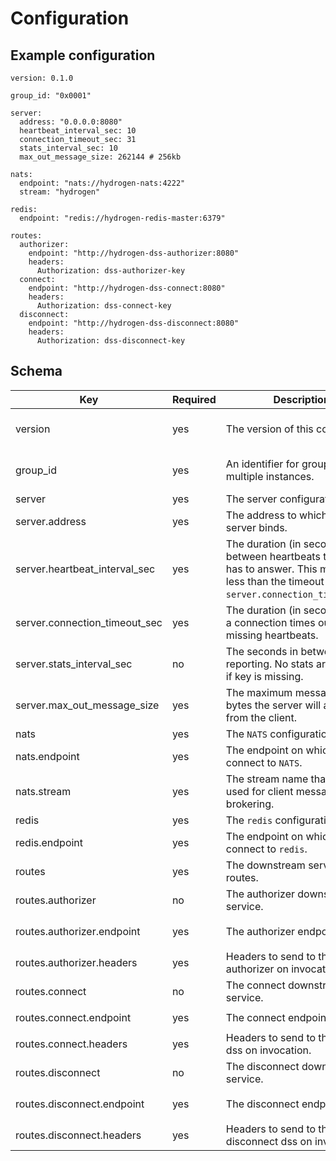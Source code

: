 # Configuration

## Example configuration

```
version: 0.1.0

group_id: "0x0001"

server:
  address: "0.0.0.0:8080"
  heartbeat_interval_sec: 10
  connection_timeout_sec: 31
  stats_interval_sec: 10
  max_out_message_size: 262144 # 256kb

nats:
  endpoint: "nats://hydrogen-nats:4222"
  stream: "hydrogen"

redis:
  endpoint: "redis://hydrogen-redis-master:6379"

routes:
  authorizer:
    endpoint: "http://hydrogen-dss-authorizer:8080"
    headers:
      Authorization: dss-authorizer-key
  connect:
    endpoint: "http://hydrogen-dss-connect:8080"
    headers:
      Authorization: dss-connect-key
  disconnect:
    endpoint: "http://hydrogen-dss-disconnect:8080"
    headers:
      Authorization: dss-disconnect-key
```

## Schema

|Key|Required|Description|Type|Example|
|-- |-- |-- |-- |-- |
|version|yes|The version of this config.|semver v2 compatible string|`1.0.0`|
|group_id|yes|An identifier for grouping multiple instances.|semver v2 compatible string|`1.0.0`|
|server|yes|The server configuration.|object||
|server.address|yes|The address to which the server binds.|$host:$port string|`0.0.0.0:8080`|
|server.heartbeat_interval_sec|yes|The duration (in seconds) between heartbeats the client has to answer. This must be less than the timeout duration `server.connection_timeout_sec`.|u16|`30`|
|server.connection_timeout_sec|yes|The duration (in seconds) when a connection times out after missing heartbeats.|u16|`60`|
|server.stats_interval_sec|no|The seconds in between stats reporting. No stats are reported if key is missing.|u16|`30`|
|server.max_out_message_size|yes|The maximum message size in bytes the server will accept from the client.|u64|`262144` (=256*1024)|
|nats|yes|The `NATS` configuration.|object||
|nats.endpoint|yes|The endpoint on which to connect to `NATS`.|URL string|`nats://hydrogen-nats:4222`|
|nats.stream|yes|The stream name that will be used for client message brokering.|string|`hydrogen`|
|redis|yes|The `redis` configuration.|object||
|redis.endpoint|yes|The endpoint on which to connect to `redis`.|URL string|`redis://hydrogen-redis-master:6379`|
|routes|yes|The downstream service routes.|object||
|routes.authorizer|no|The authorizer downstream service.|object||
|routes.authorizer.endpoint|yes|The authorizer endpoint.|URL string|`http://hydrogen-dss-authorizer:8080`|
|routes.authorizer.headers|yes|Headers to send to the authorizer on invocation.|Map<String, String>||
|routes.connect|no|The connect downstream service.|object||
|routes.connect.endpoint|yes|The connect endpoint.|URL string|`http://hydrogen-dss-connect:8080`|
|routes.connect.headers|yes|Headers to send to the connect dss on invocation.|Map<String, String>||
|routes.disconnect|no|The disconnect downstream service.|object||
|routes.disconnect.endpoint|yes|The disconnect endpoint.|URL string|`http://hydrogen-dss-disconnect:8080`|
|routes.disconnect.headers|yes|Headers to send to the disconnect dss on invocation.|Map<String, String>||
